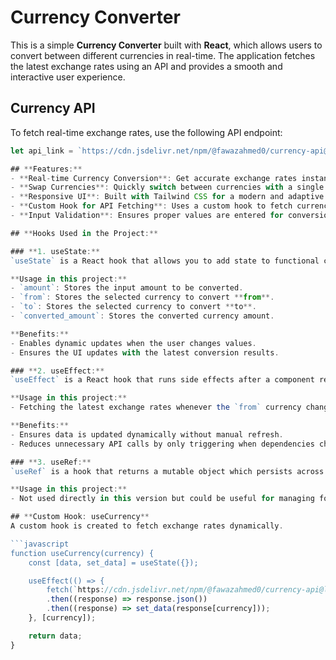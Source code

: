 # **Currency Converter**

This is a simple **Currency Converter** built with **React**, which allows users to convert between different currencies in real-time. The application fetches the latest exchange rates using an API and provides a smooth and interactive user experience.

## Currency API

To fetch real-time exchange rates, use the following API endpoint:

```javascript
let api_link = `https://cdn.jsdelivr.net/npm/@fawazahmed0/currency-api@latest/v1/currencies/${currency}.json`

## **Features:**
- **Real-time Currency Conversion**: Get accurate exchange rates instantly.
- **Swap Currencies**: Quickly switch between currencies with a single button click.
- **Responsive UI**: Built with Tailwind CSS for a modern and adaptive design.
- **Custom Hook for API Fetching**: Uses a custom hook to fetch currency data dynamically.
- **Input Validation**: Ensures proper values are entered for conversion.

## **Hooks Used in the Project:**

### **1. useState:**
`useState` is a React hook that allows you to add state to functional components. It returns an array with the state value and a function to update that value.

**Usage in this project:**
- `amount`: Stores the input amount to be converted.
- `from`: Stores the selected currency to convert **from**.
- `to`: Stores the selected currency to convert **to**.
- `converted_amount`: Stores the converted currency amount.

**Benefits:**
- Enables dynamic updates when the user changes values.
- Ensures the UI updates with the latest conversion results.

### **2. useEffect:**
`useEffect` is a React hook that runs side effects after a component renders. It is useful for handling API calls and other external interactions.

**Usage in this project:**
- Fetching the latest exchange rates whenever the `from` currency changes.

**Benefits:**
- Ensures data is updated dynamically without manual refresh.
- Reduces unnecessary API calls by only triggering when dependencies change.

### **3. useRef:**
`useRef` is a hook that returns a mutable object which persists across re-renders. It is commonly used for accessing DOM elements.

**Usage in this project:**
- Not used directly in this version but could be useful for managing focus on input fields.

## **Custom Hook: useCurrency**
A custom hook is created to fetch exchange rates dynamically.

```javascript
function useCurrency(currency) {
    const [data, set_data] = useState({});

    useEffect(() => {
        fetch(`https://cdn.jsdelivr.net/npm/@fawazahmed0/currency-api@latest/v1/currencies/${currency}.json`)
        .then((response) => response.json())
        .then((response) => set_data(response[currency]));
    }, [currency]);

    return data;
}
